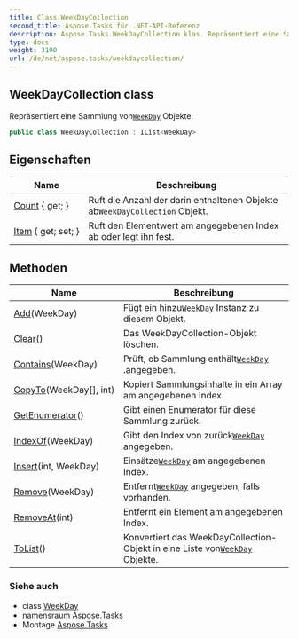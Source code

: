 ```yaml
---
title: Class WeekDayCollection
second_title: Aspose.Tasks für .NET-API-Referenz
description: Aspose.Tasks.WeekDayCollection klas. Repräsentiert eine Sammlung vonWeekDay Objekte.
type: docs
weight: 3190
url: /de/net/aspose.tasks/weekdaycollection/
---
```

## WeekDayCollection class

Repräsentiert eine Sammlung von[`WeekDay`](../weekday/) Objekte.

```csharp
public class WeekDayCollection : IList<WeekDay>
```

## Eigenschaften

| Name | Beschreibung |
| --- | --- |
| [Count](../../aspose.tasks/weekdaycollection/count/) { get; } | Ruft die Anzahl der darin enthaltenen Objekte ab`WeekDayCollection` Objekt. |
| [Item](../../aspose.tasks/weekdaycollection/item/) { get; set; } | Ruft den Elementwert am angegebenen Index ab oder legt ihn fest. |

## Methoden

| Name | Beschreibung |
| --- | --- |
| [Add](../../aspose.tasks/weekdaycollection/add/)(WeekDay) | Fügt ein hinzu[`WeekDay`](../weekday/) Instanz zu diesem Objekt. |
| [Clear](../../aspose.tasks/weekdaycollection/clear/)() | Das WeekDayCollection-Objekt löschen. |
| [Contains](../../aspose.tasks/weekdaycollection/contains/)(WeekDay) | Prüft, ob Sammlung enthält[`WeekDay`](../weekday/) .angegeben. |
| [CopyTo](../../aspose.tasks/weekdaycollection/copyto/)(WeekDay[], int) | Kopiert Sammlungsinhalte in ein Array am angegebenen Index. |
| [GetEnumerator](../../aspose.tasks/weekdaycollection/getenumerator/)() | Gibt einen Enumerator für diese Sammlung zurück. |
| [IndexOf](../../aspose.tasks/weekdaycollection/indexof/)(WeekDay) | Gibt den Index von zurück[`WeekDay`](../weekday/) angegeben. |
| [Insert](../../aspose.tasks/weekdaycollection/insert/)(int, WeekDay) | Einsätze[`WeekDay`](../weekday/) am angegebenen Index. |
| [Remove](../../aspose.tasks/weekdaycollection/remove/)(WeekDay) | Entfernt[`WeekDay`](../weekday/) angegeben, falls vorhanden. |
| [RemoveAt](../../aspose.tasks/weekdaycollection/removeat/)(int) | Entfernt ein Element am angegebenen Index. |
| [ToList](../../aspose.tasks/weekdaycollection/tolist/)() | Konvertiert das WeekDayCollection-Objekt in eine Liste von[`WeekDay`](../weekday/) Objekte. |

### Siehe auch

* class [WeekDay](../weekday/)
* namensraum [Aspose.Tasks](../../aspose.tasks/)
* Montage [Aspose.Tasks](../../)



